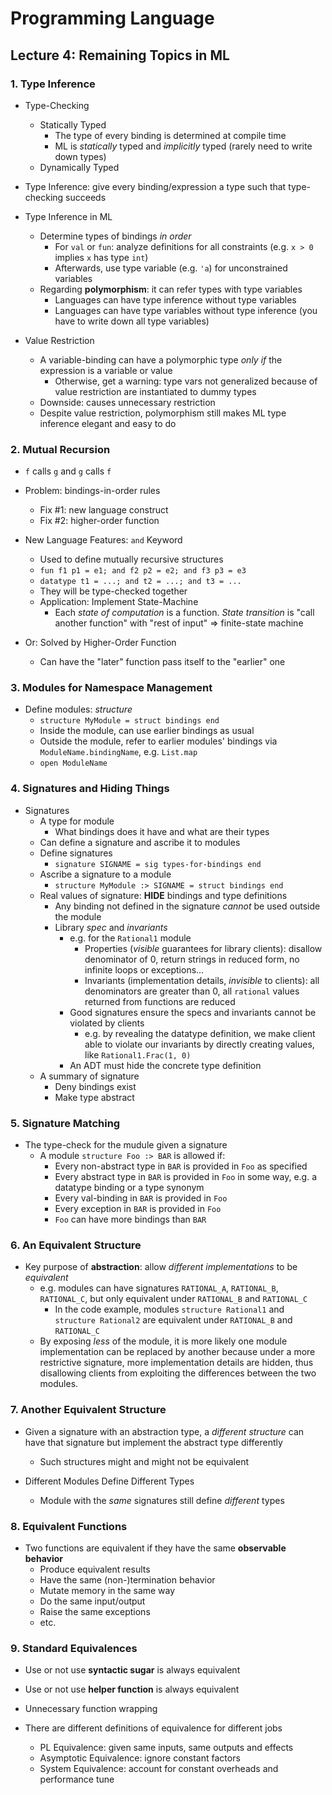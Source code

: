 # Programming Language

## Lecture 4: Remaining Topics in ML

### 1. Type Inference
- Type-Checking
	- Statically Typed
		- The type of every binding is determined at compile time
		- ML is *statically* typed and *implicitly* typed (rarely need to write down types)
	- Dynamically Typed

- Type Inference: give every binding/expression a type such that type-checking succeeds

- Type Inference in ML
	- Determine types of bindings *in order*
		- For `val` or `fun`: analyze definitions for all constraints (e.g. `x > 0` implies `x` has type `int`)
		- Afterwards, use type variable (e.g. `'a`) for unconstrained variables
	- Regarding **polymorphism**: it can refer types with type variables
		- Languages can have type inference without type variables
		- Languages can have type variables without type inference (you have to write down all type variables)

- Value Restriction
	- A variable-binding can have a polymorphic type *only if* the expression is a variable or value
		- Otherwise, get a warning: type vars not generalized because of
   value restriction are instantiated to dummy types
    - Downside: causes unnecessary restriction
    - Despite value restriction, polymorphism still makes ML type inference elegant and easy to do

### 2. Mutual Recursion
- `f` calls `g` and `g` calls `f`
- Problem: bindings-in-order rules
	- Fix #1: new language construct
	- Fix #2: higher-order function

- New Language Features: `and` Keyword
	- Used to define mutually recursive structures
	- `fun f1 p1 = e1; and f2 p2 = e2; and f3 p3 = e3`
	- `datatype t1 = ...; and t2 = ...; and t3 = ...`
	- They will be type-checked together
	- Application: Implement State-Machine
		- Each *state of computation* is a function. *State transition* is "call another function" with "rest of input" => finite-state machine
- Or: Solved by Higher-Order Function
	- Can have the "later" function pass itself to the "earlier" one

### 3. Modules for Namespace Management
- Define modules: *structure*
	- `structure MyModule = struct bindings end`
	- Inside the module, can use earlier bindings as usual
	- Outside the module, refer to earlier modules' bindings via `ModuleName.bindingName`, e.g. `List.map`
	- `open ModuleName`

### 4. Signatures and Hiding Things
- Signatures
	- A type for module
		- What bindings does it have and what are their types
	- Can define a signature and ascribe it to modules
	- Define signatures
		- `signature SIGNAME = sig types-for-bindings end`
	- Ascribe a signature to a module
		- `structure MyModule :> SIGNAME = struct bindings end`
	- Real values of signature: **HIDE** bindings and type definitions
		- Any binding not defined in the signature *cannot* be used outside the module
		- Library *spec* and *invariants*
			- e.g. for the `Rational1` module
				- Properties (*visible* guarantees for library clients): disallow denominator of 0, return strings in reduced form, no infinite loops or exceptions...
				- Invariants (implementation details, *invisible* to clients): all denominators are greater than 0, all `rational` values returned from functions are reduced
			- Good signatures ensure the specs and invariants cannot be violated by clients
				- e.g. by revealing the datatype definition, we make client able to violate our invariants by directly creating values, like `Rational1.Frac(1, 0)`
			- An ADT must hide the concrete type definition
	- A summary of signature
		- Deny bindings exist
		- Make type abstract

### 5. Signature Matching
- The type-check for the mudule given a signature
	- A module `structure Foo :> BAR` is allowed if:
		- Every non-abstract type in `BAR` is provided in `Foo` as specified
		- Every abstract type in `BAR` is provided in `Foo` in some way, e.g. a datatype binding or a type synonym
		- Every val-binding in `BAR` is provided in `Foo`
		- Every exception in `BAR` is provided in `Foo`
		- `Foo` can have more bindings than `BAR`

### 6. An Equivalent Structure
- Key purpose of **abstraction**: allow *different implementations* to be *equivalent*
	- e.g. modules can have signatures `RATIONAL_A`, `RATIONAL_B`, `RATIONAL_C`, but only equivalent under `RATIONAL_B` and `RATIONAL_C`
		- In the code example, modules `structure Rational1` and `structure Rational2` are equivalent under `RATIONAL_B` and `RATIONAL_C`
	- By exposing *less* of the module, it is more likely one module implementation can be replaced by another because under a more restrictive signature, more implementation details are hidden, thus disallowing clients from exploiting the differences between the two modules.


### 7. Another Equivalent Structure
- Given a signature with an abstraction type, a *different structure* can have that signature but implement the abstract type differently 
	- Such structures might and might not be equivalent

- Different Modules Define Different Types
	- Module with the *same* signatures still define *different* types

### 8. Equivalent Functions
- Two functions are equivalent if they have the same **observable behavior**
	- Produce equivalent results
	- Have the same (non-)termination behavior
	- Mutate memory in the same way
	- Do the same input/output
	- Raise the same exceptions
	- etc.

### 9. Standard Equivalences
- Use or not use **syntactic sugar** is always equivalent
- Use or not use **helper function** is always equivalent
- Unnecessary function wrapping

- There are different definitions of equivalence for different jobs
	- PL Equivalence: given same inputs, same outputs and effects
	- Asymptotic Equivalence: ignore constant factors
	- System Equivalence: account for constant overheads and performance tune
